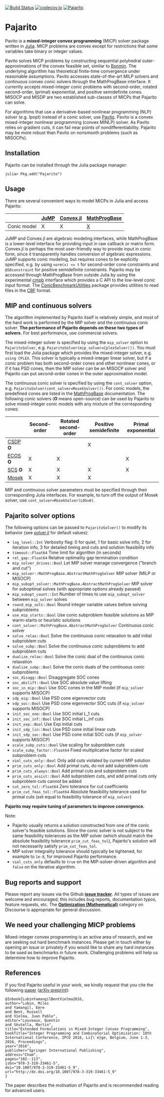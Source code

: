 [![Build Status](https://travis-ci.org/JuliaOpt/Pajarito.jl.svg?branch=master)](https://travis-ci.org/JuliaOpt/Pajarito.jl) [![codecov.io](https://codecov.io/github/JuliaOpt/Pajarito.jl/coverage.svg?branch=master)](https://codecov.io/github/JuliaOpt/Pajarito.jl?branch=master) [![Pajarito](http://pkg.julialang.org/badges/Pajarito_0.5.svg)](http://pkg.julialang.org/?pkg=Pajarito&ver=0.5)

# Pajarito

Pavito is a **mixed-integer convex programming** (MICP) solver package written in [Julia](http://julialang.org/). MICP problems are convex except for restrictions that some variables take binary or integer values.

Pavito solves MICP problems by constructing sequential polyhedral outer-approximations of the convex feasible set, similar to [Bonmin](https://projects.coin-or.org/Bonmin). The underlying algorithm has theoretical finite-time convergence under reasonable assumptions. Pavito accesses state-of-the-art MILP solvers and continuous convex conic solvers through the MathProgBase interface. It currently accepts mixed-integer conic problems with second-order, rotated second-order, (primal) exponential, and positive semidefinite cones. MISOCP and MISDP are two established sub-classes of MICPs that Pajarito can solve.

For algorithms that use a derivative-based nonlinear programming (NLP) solver (e.g. Ipopt) instead of a conic solver, use [Pavito](https://github.com/JuliaOpt/Pavito.jl). Pavito is a convex mixed-integer nonlinear programming (convex MINLP) solver. As Pavito relies on gradient cuts, it can fail near points of nondifferentiability. Pajarito may be more robust than Pavito on nonsmooth problems (such as MISOCPs).

## Installation

Pajarito can be installed through the Julia package manager:
```
julia> Pkg.add("Pajarito")
```

## Usage

There are several convenient ways to model MICPs in Julia and access Pajarito:

|             | [JuMP][JuMP-url]  | [Convex.jl][convex-url]  | [MathProgBase][mpb-url]  |
|-------------|-------------------|--------------------------|--------------------------|
| Conic model | X                 | X                        | [X][mpb-conic-url]       |

[mpb-conic-url]: http://mathprogbasejl.readthedocs.io/en/latest/conic.html
[JuMP-url]: https://github.com/JuliaOpt/JuMP.jl
[convex-url]: https://github.com/JuliaOpt/Convex.jl
[mpb-url]: https://github.com/JuliaOpt/MathProgBase.jl

JuMP and Convex.jl are algebraic modeling interfaces, while MathProgBase is a lower-level interface for providing input in raw callback or matrix form. Convex.jl is perhaps the most user-friendly way to provide input in conic form, since it transparently handles conversion of algebraic expressions. JuMP supports conic modeling, but requires cones to be explicitly specified, e.g. by using `norm(x) <= t` for second-order cone constraints and `@SDconstraint` for positive semidefinite constraints. Pajarito may be accessed through MathProgBase from outside Julia by using the experimental [cmpb](https://github.com/mlubin/cmpb) interface which provides a C API to the low-level conic input format. The [ConicBenchmarkUtilities](https://github.com/mlubin/ConicBenchmarkUtilities.jl) package provides utilities to read files in the [CBF](http://cblib.zib.de/) format.

## MIP and continuous solvers

The algorithm implemented by Pajarito itself is relatively simple, and most of the hard work is performed by the MIP solver and the continuous conic solver. **The performance of Pajarito depends on these two types of solvers.** For best performance, use commercial solvers.

The mixed-integer solver is specified by using the `mip_solver` option to `PajaritoSolver`, e.g. `PajaritoSolver(mip_solver=CplexSolver())`. You must first load the Julia package which provides the mixed-integer solver, e.g. `using CPLEX`. This solver is typically a mixed-integer linear solver, but if a conic problem has both second-order cones and other nonlinear cones, or if it has PSD cones, then the MIP solver can be an MISOCP solver and Pajarito can put second-order cones in the outer approximation model.

The continuous conic solver is specified by using the `cont_solver` option, e.g. `PajaritoSolver(cont_solver=MosekSolver())`. For conic models, the predefined cones are listed in the [MathProgBase](http://mathprogbasejl.readthedocs.io/en/latest/conic.html) documentation. The following conic solvers (**O** means open-source) can be used by Pajarito to solve mixed-integer conic models with any mixture of the corresponding cones:

|                        | Second-order | Rotated second-order | Positive semidefinite | Primal exponential |
|------------------------|--------------|----------------------|-----------------------|--------------------|
| [CSDP][csdp-url] **O** |              |                      | X                     |                    |
| [ECOS][ecos-url] **O** | X            | X                    |                       | X                  |
| [SCS][scs-url] **O**   | X            | X                    | X                     | X                  |
| [Mosek][mosek-url]     | X            | X                    | X                     |                    |

[csdp-url]: https://github.com/JuliaOpt/CSDP.jl
[ecos-url]: https://github.com/JuliaOpt/ECOS.jl
[mosek-url]: https://github.com/JuliaOpt/Mosek.jl
[scs-url]: https://github.com/JuliaOpt/SCS.jl

MIP and continuous solver parameters must be specified through their corresponding Julia interfaces. For example, to turn off the output of Mosek solver, use `cont_solver=MosekSolver(LOG=0)`.

## Pajarito solver options

The following options can be passed to `PajaritoSolver()` to modify its behavior (see [solver.jl](https://github.com/mlubin/Pajarito.jl/blob/master/src/solver.jl) for default values):

  * `log_level::Int` Verbosity flag: 0 for quiet, 1 for basic solve info, 2 for iteration info, 3 for detailed timing and cuts and solution feasibility info
  * `timeout::Float64` Time limit for algorithm (in seconds)
  * `rel_gap::Float64` Relative optimality gap termination condition
  * `mip_solver_drives::Bool` Let MIP solver manage convergence ("branch and cut")
  * `mip_solver::MathProgBase.AbstractMathProgSolver` MIP solver (MILP or MISOCP)
  * `mip_subopt_solver::MathProgBase.AbstractMathProgSolver` MIP solver for suboptimal solves (with appropriate options already passed)
  * `mip_subopt_count::Int` Number of times to use `mip_subopt_solver` between `mip_solver` solves
  * `round_mip_sols::Bool` Round integer variable values before solving subproblems
  * `use_mip_starts::Bool` Use conic subproblem feasible solutions as MIP warm-starts or heuristic solutions
  * `cont_solver::MathProgBase.AbstractMathProgSolver` Continuous conic solver
  * `solve_relax::Bool` Solve the continuous conic relaxation to add initial subproblem cuts
  * `solve_subp::Bool` Solve the continuous conic subproblems to add subproblem cuts
  * `dualize_relax::Bool` Solve the conic dual of the continuous conic relaxation
  * `dualize_subp::Bool` Solve the conic duals of the continuous conic subproblems
  * `soc_disagg::Bool` Disaggregate SOC cones
  * `soc_abslift::Bool` Use SOC absolute value lifting
  * `soc_in_mip::Bool` Use SOC cones in the MIP model (if `mip_solver` supports MISOCP)
  * `sdp_eig::Bool` Use PSD cone eigenvector cuts
  * `sdp_soc::Bool` Use PSD cone eigenvector SOC cuts (if `mip_solver` supports MISOCP)
  * `init_soc_one::Bool` Use SOC initial L_1 cuts
  * `init_soc_inf::Bool` Use SOC initial L_inf cuts
  * `init_exp::Bool` Use Exp initial cuts
  * `init_sdp_lin::Bool` Use PSD cone initial linear cuts
  * `init_sdp_soc::Bool` Use PSD cone initial SOC cuts (if `mip_solver` supports MISOCP)
  * `scale_subp_cuts::Bool` Use scaling for subproblem cuts
  * `scale_subp_factor::Float64` Fixed multiplicative factor for scaled subproblem cuts
  * `viol_cuts_only::Bool` Only add cuts violated by current MIP solution
  * `prim_cuts_only::Bool` Add primal cuts, do not add subproblem cuts
  * `prim_cuts_always::Bool` Add primal cuts and subproblem cuts
  * `prim_cuts_assist::Bool` Add subproblem cuts, and add primal cuts only subproblem cuts cannot be added
  * `cut_zero_tol::Float64` Zero tolerance for cut coefficients
  * `prim_cut_feas_tol::Float64` Absolute feasibility tolerance used for primal cuts (set equal to feasibility tolerance of `mip_solver`)

**Pajarito may require tuning of parameters to improve convergence.**

Note:
  * Pajarito usually returns a solution constructed from one of the conic solver's feasible solutions. Since the conic solver is not subject to the same feasibility tolerances as the MIP solver (which should match the absolute feasibility tolerance `prim_cut_feas_tol`), Pajarito's solution will not necessarily satisfy `prim_cut_feas_tol`.
  * MIP solver integrality tolerance should typically be tightened, for example to `1e-8`, for improved Pajarito performance.
  * `viol_cuts_only` defaults to `true` on the MIP-solver-driven algorithm and `false` on the iterative algorithm.

## Bug reports and support

Please report any issues via the Github **[issue tracker]**. All types of issues are welcome and encouraged; this includes bug reports, documentation typos, feature requests, etc. The **[Optimization (Mathematical)]** category on Discourse is appropriate for general discussion.

[issue tracker]: https://github.com/mlubin/Pajarito.jl/issues
[Optimization (Mathematical)]: https://discourse.julialang.org/c/domain/opt

## We need your challenging MICP problems

Mixed-integer convex programming is an active area of research, and we are seeking out hard benchmark instances. Please get in touch either by opening an issue or privately if you would like to share any hard instances to be used as benchmarks in future work. Challenging problems will help us determine how to improve Pajarito.

## References

If you find Pajarito useful in your work, we kindly request that you cite the following [paper](http://dx.doi.org/10.1007/978-3-319-33461-5_9) ([arXiv preprint](http://arxiv.org/abs/1511.06710)):

    @Inbook{LubinYamangilBentVielma2016,
    author="Lubin, Miles
    and Yamangil, Emre
    and Bent, Russell
    and Vielma, Juan Pablo",
    editor="Louveaux, Quentin
    and Skutella, Martin",
    title="Extended Formulations in Mixed-Integer Convex Programming",
    bookTitle="Integer Programming and Combinatorial Optimization: 18th International Conference, IPCO 2016, Li{\`e}ge, Belgium, June 1-3, 2016, Proceedings",
    year="2016",
    publisher="Springer International Publishing",
    address="Cham",
    pages="102--113",
    isbn="978-3-319-33461-5",
    doi="10.1007/978-3-319-33461-5_9",
    url="http://dx.doi.org/10.1007/978-3-319-33461-5_9"
    }

The paper describes the motivation of Pajarito and is recommended reading for advanced users.
